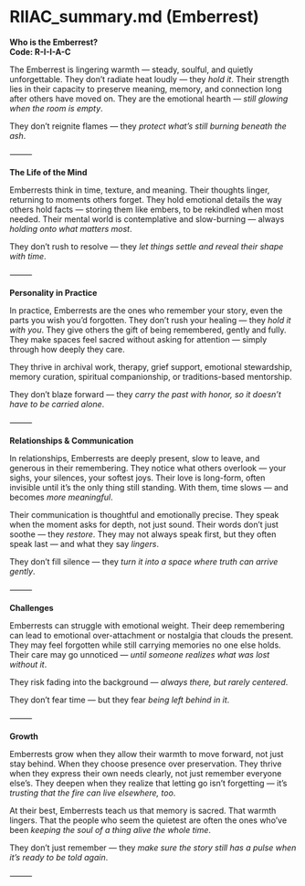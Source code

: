 # RIIAC_summary.md (Emberrest)

**Who is the Emberrest?**  
**Code: R-I-I-A-C**

The Emberrest is lingering warmth — steady, soulful, and quietly unforgettable. They don’t radiate heat loudly — they *hold it*. Their strength lies in their capacity to preserve meaning, memory, and connection long after others have moved on. They are the emotional hearth — *still glowing when the room is empty*.

They don’t reignite flames — they *protect what’s still burning beneath the ash*.

⸻

**The Life of the Mind**

Emberrests think in time, texture, and meaning. Their thoughts linger, returning to moments others forget. They hold emotional details the way others hold facts — storing them like embers, to be rekindled when most needed. Their mental world is contemplative and slow-burning — always *holding onto what matters most*.

They don’t rush to resolve — they *let things settle and reveal their shape with time*.

⸻

**Personality in Practice**

In practice, Emberrests are the ones who remember your story, even the parts you wish you’d forgotten. They don’t rush your healing — they *hold it with you*. They give others the gift of being remembered, gently and fully. They make spaces feel sacred without asking for attention — simply through how deeply they care.

They thrive in archival work, therapy, grief support, emotional stewardship, memory curation, spiritual companionship, or traditions-based mentorship.

They don’t blaze forward — they *carry the past with honor, so it doesn’t have to be carried alone*.

⸻

**Relationships & Communication**

In relationships, Emberrests are deeply present, slow to leave, and generous in their remembering. They notice what others overlook — your sighs, your silences, your softest joys. Their love is long-form, often invisible until it’s the only thing still standing. With them, time slows — and becomes *more meaningful*.

Their communication is thoughtful and emotionally precise. They speak when the moment asks for depth, not just sound. Their words don’t just soothe — they *restore*. They may not always speak first, but they often speak last — and what they say *lingers*.

They don’t fill silence — they *turn it into a space where truth can arrive gently*.

⸻

**Challenges**

Emberrests can struggle with emotional weight. Their deep remembering can lead to emotional over-attachment or nostalgia that clouds the present. They may feel forgotten while still carrying memories no one else holds. Their care may go unnoticed — *until someone realizes what was lost without it*.

They risk fading into the background — *always there, but rarely centered*.

They don’t fear time — but they fear *being left behind in it*.

⸻

**Growth**

Emberrests grow when they allow their warmth to move forward, not just stay behind. When they choose presence over preservation. They thrive when they express their own needs clearly, not just remember everyone else’s. They deepen when they realize that letting go isn’t forgetting — it’s *trusting that the fire can live elsewhere, too*.

At their best, Emberrests teach us that memory is sacred. That warmth lingers. That the people who seem the quietest are often the ones who’ve been *keeping the soul of a thing alive the whole time*.

They don’t just remember — they *make sure the story still has a pulse when it’s ready to be told again*.

⸻
